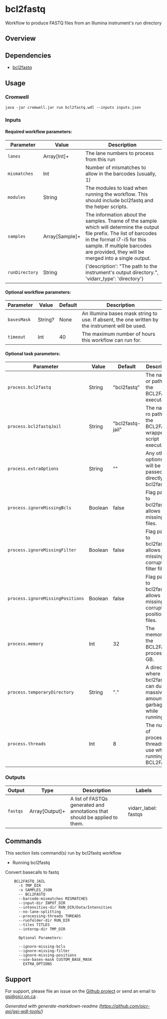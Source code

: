 # bcl2fastq

Workflow to produce FASTQ files from an Illumina instrument's run directory

## Overview

## Dependencies

* [bcl2fastq](https://emea.support.illumina.com/sequencing/sequencing_software/bcl2fastq-conversion-software.html)


## Usage

### Cromwell
```
java -jar cromwell.jar run bcl2fastq.wdl --inputs inputs.json
```

### Inputs

#### Required workflow parameters:
Parameter|Value|Description
---|---|---
`lanes`|Array[Int]+|The lane numbers to process from this run
`mismatches`|Int|Number of mismatches to allow in the barcodes (usually, 1)
`modules`|String|The modules to load when running the workflow. This should include bcl2fastq and the helper scripts.
`samples`|Array[Sample]+|The information about the samples. Tname of the sample which will determine the output file prefix. The list of barcodes in the format i7-i5 for this sample. If multiple barcodes are provided, they will be merged into a single output.
`runDirectory`|String|{'description': "The path to the instrument's output directory.", 'vidarr_type': 'directory'}


#### Optional workflow parameters:
Parameter|Value|Default|Description
---|---|---|---
`basesMask`|String?|None|An Illumina bases mask string to use. If absent, the one written by the instrument will be used.
`timeout`|Int|40|The maximum number of hours this workflow can run for.


#### Optional task parameters:
Parameter|Value|Default|Description
---|---|---|---
`process.bcl2fastq`|String|"bcl2fastq"|The name or path of the BCL2FASTQ executable.
`process.bcl2fastqJail`|String|"bcl2fastq-jail"|The name ro path of the BCL2FASTQ wrapper script executable.
`process.extraOptions`|String|""|Any other options that will be passed directly to bcl2fastq.
`process.ignoreMissingBcls`|Boolean|false|Flag passed to bcl2fastq, allows missing bcl files.
`process.ignoreMissingFilter`|Boolean|false|Flag passed to bcl2fastq, allows missing or corrupt filter files.
`process.ignoreMissingPositions`|Boolean|false|Flag passed to bcl2fastq, allows missing or corrupt positions files.
`process.memory`|Int|32|The memory for the BCL2FASTQ process in GB.
`process.temporaryDirectory`|String|"."|A directory where bcl2fastq can dump massive amounts of garbage while running.
`process.threads`|Int|8|The number of processing threads to use when running BCL2FASTQ


### Outputs

Output | Type | Description | Labels
---|---|---|---
`fastqs`|Array[Output]+|A list of FASTQs generated and annotations that should be applied to them.|vidarr_label: fastqs


## Commands
 
 This section lists command(s) run by bcl2fastq workflow
 
 * Running bcl2fastq
 
 Convert basecalls to fastq
 
 ```
     BCL2FASTQ_JAIL 
       -t TMP_DIR 
       -s SAMPLES_JSON 
       -- BCL2FASTQ 
       --barcode-mismatches MISMATCHES 
       --input-dir INPUT_DIR 
       --intensities-dir RUN_DIR/Data/Intensities 
       --no-lane-splitting 
       --processing-threads THREADS 
       --runfolder-dir RUN_DIR 
       --tiles TITLES 
       --interop-dir TMP_DIR 
       
       Optional Parameters:
 
       --ignore-missing-bcls 
       --ignore-missing-filter 
       --ignore-missing-positions
       --use-bases-mask CUSTOM_BASE_MASK 
         EXTRA_OPTIONS
 ```
 ## Support

For support, please file an issue on the [Github project](https://github.com/oicr-gsi) or send an email to gsi@oicr.on.ca .

_Generated with generate-markdown-readme (https://github.com/oicr-gsi/gsi-wdl-tools/)_

